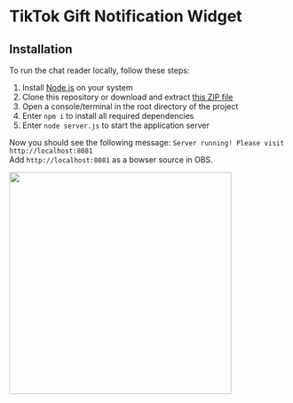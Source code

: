 # TikTok Gift Notification Widget

## Installation
To run the chat reader locally, follow these steps:

1. Install [Node.js](https://nodejs.org/) on your system
2. Clone this repository or download and extract [this ZIP file](https://github.com/isaackogan/TikTokGiftWidget/archive/refs/heads/master.zipp)
3. Open a console/terminal in the root directory of the project
4. Enter `npm i` to install all required dependencies 
5. Enter `node server.js` to start the application server

Now you should see the following message: `Server running! Please visit http://localhost:8081`<br>
Add `http://localhost:8081` as a bowser source in OBS.

<img src="https://i.imgur.com/JnvK7zF.gif" width=400></img>
